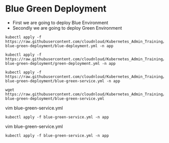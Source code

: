 # Blue Green Deployment

- First we are going to deploy Blue Environment
- Secondly we are going to deploy Green Environment

```
kubectl apply -f https://raw.githubusercontent.com/cloudnloud/Kubernetes_Admin_Training/main/class17-blue-green-deployment/blue-deployment.yml -n app
```

```
kubectl apply -f https://raw.githubusercontent.com/cloudnloud/Kubernetes_Admin_Training/main/class17-blue-green-deployment/green-deployment.yml -n app
```

```
kubectl apply -f https://raw.githubusercontent.com/cloudnloud/Kubernetes_Admin_Training/main/class17-blue-green-deployment/blue-green-service.yml -n app
```

```
wget https://raw.githubusercontent.com/cloudnloud/Kubernetes_Admin_Training/main/class17-blue-green-deployment/blue-green-service.yml

```

vim blue-green-service.yml 

```
kubectl apply -f blue-green-service.yml -n app

```
vim blue-green-service.yml 

```
kubectl apply -f blue-green-service.yml -n app
```
